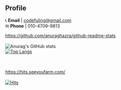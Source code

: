 
## Profile
📞 **Email** | codefuling@gmail.com <br />
✉ **Phone** | 010-4709-9813



https://github.com/anuraghazra/github-readme-stats <br /><br />
![Anurag's GitHub stats](https://github-readme-stats.vercel.app/api?username=dev-tpghks23&show_icons=true&theme=transparent) <br />
[![Top Langs](https://github-readme-stats.vercel.app/api/top-langs/?username=dev-tpghks23&layout=donut)](https://github.com/anuraghazra/github-readme-stats)

<br /><br />
https://hits.seeyoufarm.com/<br /><br />
[![Hits](https://hits.seeyoufarm.com/api/count/incr/badge.svg?url=https%3A%2F%2Fgithub.com%2Fgjbae1212%2Fhit-counter&count_bg=%23635DD5&title_bg=%233BA3D9&icon=java.svg&icon_color=%23E7E7E7&title=JAVA&edge_flat=false)](https://hits.seeyoufarm.com)




<!--
**dev-tpghks23/dev-tpghks23** is a ✨ _special_ ✨ repository because its `README.md` (this file) appears on your GitHub profile.

Here are some ideas to get you started:

- 🔭 I’m currently working on ...
- 🌱 I’m currently learning ...
- 👯 I’m looking to collaborate on ...
- 🤔 I’m looking for help with ...
- 💬 Ask me about ...
- 📫 How to reach me: ...
- 😄 Pronouns: ...
- ⚡ Fun fact: ...
-->
